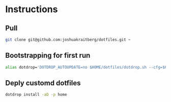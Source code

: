 # Instructions

## Pull
```sh
git clone git@github.com:joshuakraitberg/dotfiles.git ~
```

## Bootstrapping for first run
```sh
alias dotdrop='DOTDROP_AUTOUPDATE=no $HOME/dotfiles/dotdrop.sh --cfg=$HOME/dotfiles/config.yaml'
```

## Deply customd dotfiles
```sh
dotdrop install -aD -p home
```
